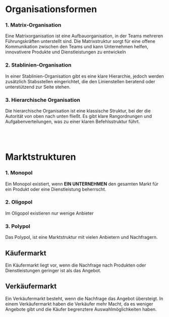 # Organisationsformen

### 1. Matrix-Organisation
Eine Matrixorganisation ist eine Aufbauorganisation, in der Teams mehreren Führungskräften unterstellt sind. Die Matrixstruktur sorgt für eine offene Kommunikation zwischen den Teams und kann Unternehmen helfen, innovativere Produkte und Dienstleistungen zu entwickeln

### 2. Stablinien-Organisation
In einer Stablinien-Organisation gibt es eine klare Hierarchie, jedoch werden zusätzlich Stabsstellen eingerichtet, die den Linienstellen beratend oder unterstützend zur Seite stehen.

### 3. Hierarchische Organisation
Die hierarchische Organisation ist eine klassische Struktur, bei der die Autorität von oben nach unten fließt. Es gibt klare Rangordnungen und Aufgabenverteilungen, was zu einer klaren Befehlsstruktur führt.


<br>
<br>

# Marktstrukturen

### 1. Monopol
Ein Monopol existiert, wenn **EIN UNTERNEHMEN** den gesamten Markt für ein Produkt oder eine Dienstleistung beherrscht.

### 2. Oligopol
Im Oligopol existieren nur wenige Anbieter

### 3. Polypol
Das Polypol, ist eine Marktstruktur mit vielen Anbietern und Nachfragern.


## Käufermarkt
Ein Käufermarkt liegt vor, wenn die Nachfrage nach Produkten oder Dienstleistungen geringer ist als das Angebot.
## Verkäufermarkt
Ein Verkäufermarkt besteht, wenn die Nachfrage das Angebot übersteigt. In einem Verkäufermarkt haben die Verkäufer mehr Macht, da es weniger Angebote gibt und die Käufer begrenztere Auswahlmöglichkeiten haben.
